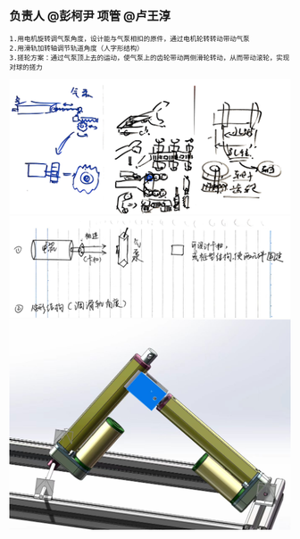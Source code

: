 ## 负责人 @彭柯尹    项管 @卢王淳 
    1.用电机旋转调气泵角度，设计能与气泵相扣的原件，通过电机轮转转动带动气泵
    2.用滑轨加转轴调节轨道角度（人字形结构）
    3.搓轮方案：通过气泵顶上去的运动，使气泵上的齿轮带动两侧滑轮转动，从而带动滚轮，实现对球的搓力
![输入图片说明](../../image.png)
![输入图片说明](../../e60eaafb248c2f117a741ea179cfcb1.jpg)
![输入图片说明](../../c32b7bc634d1e890d00bff44b646fe6.jpg)